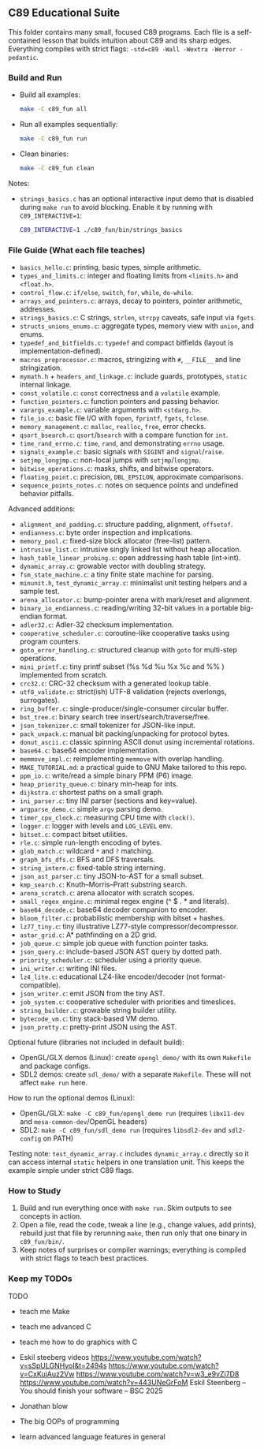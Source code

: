 ## C89 Educational Suite

This folder contains many small, focused C89 programs. Each file is a self-contained lesson that builds intuition about C89 and its sharp edges. Everything compiles with strict flags: `-std=c89 -Wall -Wextra -Werror -pedantic`.

### Build and Run

- Build all examples:
  ```bash
  make -C c89_fun all
  ```
- Run all examples sequentially:
  ```bash
  make -C c89_fun run
  ```
- Clean binaries:
  ```bash
  make -C c89_fun clean
  ```

Notes:
- `strings_basics.c` has an optional interactive input demo that is disabled during `make run` to avoid blocking. Enable it by running with `C89_INTERACTIVE=1`:
  ```bash
  C89_INTERACTIVE=1 ./c89_fun/bin/strings_basics
  ```

### File Guide (What each file teaches)

- `basics_hello.c`: printing, basic types, simple arithmetic.
- `types_and_limits.c`: integer and floating limits from `<limits.h>` and `<float.h>`.
- `control_flow.c`: `if/else`, `switch`, `for`, `while`, `do-while`.
- `arrays_and_pointers.c`: arrays, decay to pointers, pointer arithmetic, addresses.
- `strings_basics.c`: C strings, `strlen`, `strcpy` caveats, safe input via `fgets`.
- `structs_unions_enums.c`: aggregate types, memory view with `union`, and enums.
- `typedef_and_bitfields.c`: `typedef` and compact bitfields (layout is implementation-defined).
- `macros_preprocessor.c`: macros, stringizing with `#`, `__FILE__` and line stringization.
- `mymath.h` + `headers_and_linkage.c`: include guards, prototypes, `static` internal linkage.
- `const_volatile.c`: `const` correctness and a `volatile` example.
- `function_pointers.c`: function pointers and passing behavior.
- `varargs_example.c`: variable arguments with `<stdarg.h>`.
- `file_io.c`: basic file I/O with `fopen`, `fprintf`, `fgets`, `fclose`.
- `memory_management.c`: `malloc`, `realloc`, `free`, error checks.
- `qsort_bsearch.c`: `qsort`/`bsearch` with a compare function for `int`.
- `time_rand_errno.c`: `time`, `rand`, and demonstrating `errno` usage.
- `signals_example.c`: basic signals with `SIGINT` and `signal`/`raise`.
- `setjmp_longjmp.c`: non-local jumps with `setjmp`/`longjmp`.
- `bitwise_operations.c`: masks, shifts, and bitwise operators.
- `floating_point.c`: precision, `DBL_EPSILON`, approximate comparisons.
- `sequence_points_notes.c`: notes on sequence points and undefined behavior pitfalls.
  
Advanced additions:
- `alignment_and_padding.c`: structure padding, alignment, `offsetof`.
- `endianness.c`: byte order inspection and implications.
- `memory_pool.c`: fixed-size block allocator (free-list) pattern.
- `intrusive_list.c`: intrusive singly linked list without heap allocation.
- `hash_table_linear_probing.c`: open addressing hash table (int→int).
- `dynamic_array.c`: growable vector with doubling strategy.
- `fsm_state_machine.c`: a tiny finite state machine for parsing.
- `minunit.h`, `test_dynamic_array.c`: minimalist unit testing helpers and a sample test.
 - `arena_allocator.c`: bump-pointer arena with mark/reset and alignment.
 - `binary_io_endianness.c`: reading/writing 32-bit values in a portable big-endian format.
 - `adler32.c`: Adler-32 checksum implementation.
 - `cooperative_scheduler.c`: coroutine-like cooperative tasks using program counters.
 - `goto_error_handling.c`: structured cleanup with `goto` for multi-step operations.
  - `mini_printf.c`: tiny printf subset (%s %d %u %x %c and %% ) implemented from scratch.
  - `crc32.c`: CRC-32 checksum with a generated lookup table.
  - `utf8_validate.c`: strict(ish) UTF-8 validation (rejects overlongs, surrogates).
  - `ring_buffer.c`: single-producer/single-consumer circular buffer.
  - `bst_tree.c`: binary search tree insert/search/traverse/free.
  - `json_tokenizer.c`: small tokenizer for JSON-like input.
  - `pack_unpack.c`: manual bit packing/unpacking for protocol bytes.
  - `donut_ascii.c`: classic spinning ASCII donut using incremental rotations.
  - `base64.c`: base64 encoder implementation.
  - `memmove_impl.c`: reimplementing `memmove` with overlap handling.
  - `MAKE_TUTORIAL.md`: a practical guide to GNU Make tailored to this repo.
  - `ppm_io.c`: write/read a simple binary PPM (P6) image.
  - `heap_priority_queue.c`: binary min-heap for ints.
  - `dijkstra.c`: shortest paths on a small graph.
  - `ini_parser.c`: tiny INI parser (sections and key=value).
  - `argparse_demo.c`: simple `argv` parsing demo.
  - `timer_cpu_clock.c`: measuring CPU time with `clock()`.
  - `logger.c`: logger with levels and `LOG_LEVEL` env.
  - `bitset.c`: compact bitset utilities.
  - `rle.c`: simple run-length encoding of bytes.
  - `glob_match.c`: wildcard `*` and `?` matching.
  - `graph_bfs_dfs.c`: BFS and DFS traversals.
  - `string_intern.c`: fixed-table string interning.
  - `json_ast_parser.c`: tiny JSON-to-AST for a small subset.
  - `kmp_search.c`: Knuth–Morris–Pratt substring search.
  - `arena_scratch.c`: arena allocator with scratch scopes.
  - `small_regex_engine.c`: minimal regex engine (^ $ . * and literals).
  - `base64_decode.c`: base64 decoder companion to encoder.
  - `bloom_filter.c`: probabilistic membership with bitset + hashes.
  - `lz77_tiny.c`: tiny illustrative LZ77-style compressor/decompressor.
  - `astar_grid.c`: A* pathfinding on a 2D grid.
  - `job_queue.c`: simple job queue with function pointer tasks.
  - `json_query.c`: include-based JSON AST query by dotted path.
  - `priority_scheduler.c`: scheduler using a priority queue.
  - `ini_writer.c`: writing INI files.
  - `lz4_lite.c`: educational LZ4-like encoder/decoder (not format-compatible).
  - `json_writer.c`: emit JSON from the tiny AST.
  - `job_system.c`: cooperative scheduler with priorities and timeslices.
  - `string_builder.c`: growable string builder utility.
  - `bytecode_vm.c`: tiny stack-based VM demo.
  - `json_pretty.c`: pretty-print JSON using the AST.

Optional future (libraries not included in default build):
- OpenGL/GLX demos (Linux): create `opengl_demo/` with its own `Makefile` and package configs.
- SDL2 demos: create `sdl_demo/` with a separate `Makefile`. These will not affect `make run` here.

How to run the optional demos (Linux):
- OpenGL/GLX: `make -C c89_fun/opengl_demo run` (requires `libx11-dev` and `mesa-common-dev`/OpenGL headers)
- SDL2: `make -C c89_fun/sdl_demo run` (requires `libsdl2-dev` and `sdl2-config` on PATH)

Testing note: `test_dynamic_array.c` includes `dynamic_array.c` directly so it can access internal `static` helpers in one translation unit. This keeps the example simple under strict C89 flags.

### How to Study

1) Build and run everything once with `make run`. Skim outputs to see concepts in action.
2) Open a file, read the code, tweak a line (e.g., change values, add prints), rebuild just that file by rerunning `make`, then run only that one binary in `c89_fun/bin/`.
3) Keep notes of surprises or compiler warnings; everything is compiled with strict flags to teach best practices.

### Keep my TODOs

TODO 
- teach me Make
- teach me advanced C
- teach me how to do graphics with C
- Eskil steeberg videos https://www.youtube.com/watch?v=sSpULGNHyoI&t=2494s https://www.youtube.com/watch?v=CxKujAuz2Vw https://www.youtube.com/watch?v=w3_e9vZj7D8 https://www.youtube.com/watch?v=443UNeGrFoM Eskil Steenberg – You should finish your software – BSC 2025

- Jonathan blow
- The big OOPs of programming
- learn advanced language features in general